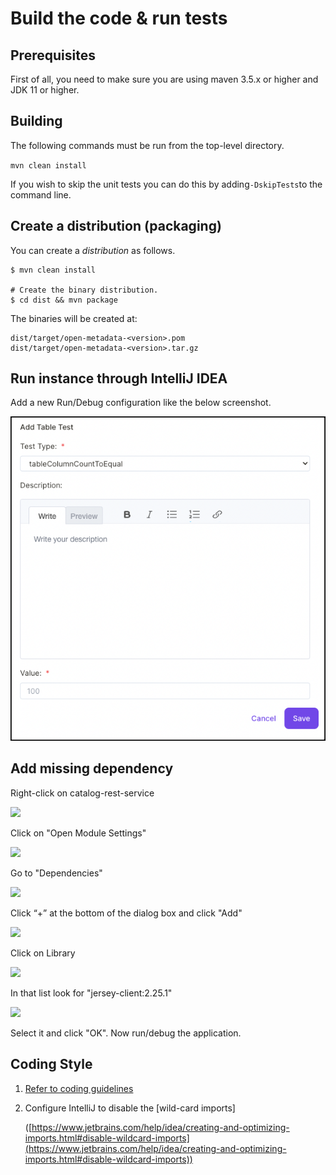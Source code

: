 # Build the code & run tests

## Prerequisites

First of all, you need to make sure you are using maven 3.5.x or higher and JDK 11 or higher.

## Building

The following commands must be run from the top-level directory.

`mvn clean install`

If you wish to skip the unit tests you can do this by adding`-DskipTests`to the command line.

## Create a distribution (packaging)

You can create a _distribution_ as follows.

```
$ mvn clean install

# Create the binary distribution.
$ cd dist && mvn package
```

The binaries will be created at:

```
dist/target/open-metadata-<version>.pom
dist/target/open-metadata-<version>.tar.gz
```

## Run instance through IntelliJ IDEA

Add a new Run/Debug configuration like the below screenshot.

![Intellij Run Configuration](<../../.gitbook/assets/image (1).png>)

## Add missing dependency

Right-click on catalog-rest-service

![](../../.gitbook/assets/image-1-.png)

Click on "Open Module Settings"

![](../../.gitbook/assets/image-2-.png)

Go to "Dependencies"

![](../../.gitbook/assets/image-3-.png)

Click “+” at the bottom of the dialog box and click "Add"

![](../../.gitbook/assets/image-4-.png)

Click on Library

![](../../.gitbook/assets/image-5-.png)

In that list look for "jersey-client:2.25.1"

![](../../.gitbook/assets/image-6-.png)

Select it and click "OK". Now run/debug the application.

## Coding Style

1. [Refer to coding guidelines](coding-style.md)
2.  Configure IntelliJ to disable the \[wild-card imports]

    ([https://www.jetbrains.com/help/idea/creating-and-optimizing-imports.html#disable-wildcard-imports](https://www.jetbrains.com/help/idea/creating-and-optimizing-imports.html#disable-wildcard-imports))
